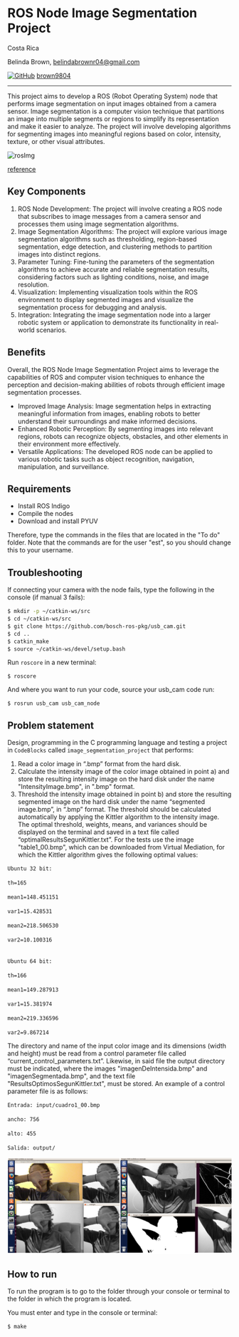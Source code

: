 # ROS Node Image Segmentation Project

Costa Rica

Belinda Brown, belindabrownr04@gmail.com

[![GitHub](https://img.shields.io/badge/--181717?logo=github&logoColor=ffffff)](https://github.com/)
[brown9804](https://github.com/brown9804)

----------

This project aims to develop a ROS (Robot Operating System) node that performs image segmentation on input images obtained from a camera sensor. Image segmentation is a computer vision technique that partitions an image into multiple segments or regions to simplify its representation and make it easier to analyze. The project will involve developing algorithms for segmenting images into meaningful regions based on color, intensity, texture, or other visual attributes.

<img width="700" src="https://intorobotics.com/wp-content/uploads/2023/09/template-for-a-ros-subscriber-in-python.jpg" alt="rosImg"/> 

[reference](https://intorobotics.com/template-for-a-ros-subscriber-in-python/)

## Key Components
1. ROS Node Development: The project will involve creating a ROS node that subscribes to image messages from a camera sensor and processes them using image segmentation algorithms.
2. Image Segmentation Algorithms: The project will explore various image segmentation algorithms such as thresholding, region-based segmentation, edge detection, and clustering methods to partition images into distinct regions.
3. Parameter Tuning: Fine-tuning the parameters of the segmentation algorithms to achieve accurate and reliable segmentation results, considering factors such as lighting conditions, noise, and image resolution.
4. Visualization: Implementing visualization tools within the ROS environment to display segmented images and visualize the segmentation process for debugging and analysis.
5. Integration: Integrating the image segmentation node into a larger robotic system or application to demonstrate its functionality in real-world scenarios.

## Benefits

Overall, the ROS Node Image Segmentation Project aims to leverage the capabilities of ROS and computer vision techniques to enhance the perception and decision-making abilities of robots through efficient image segmentation processes.

- Improved Image Analysis: Image segmentation helps in extracting meaningful information from images, enabling robots to better understand their surroundings and make informed decisions.
- Enhanced Robotic Perception: By segmenting images into relevant regions, robots can recognize objects, obstacles, and other elements in their environment more effectively.
- Versatile Applications: The developed ROS node can be applied to various robotic tasks such as object recognition, navigation, manipulation, and surveillance.


## Requirements

* Install ROS Indigo
* Compile the nodes
* Download and install PYUV

Therefore, type the commands in the files that are located in the "To do" folder. Note that the commands are for the user "est", so you should change this to your username.

## Troubleshooting

If connecting your camera with the node fails, type the following in the console (if manual 3 fails):

```bash
$ mkdir -p ~/catkin-ws/src
$ cd ~/catkin-ws/src
$ git clone https://github.com/bosch-ros-pkg/usb_cam.git
$ cd ..
$ catkin_make
$ source ~/catkin-ws/devel/setup.bash
```

Run `roscore` in a new terminal:

```
$ roscore
```

And where you want to run your code, source your usb_cam code run:

```
$ rosrun usb_cam usb_cam_node
```

## Problem statement 

Design, programming in the C programming language and testing a project in `CodeBlocks` called `image_segmentation_project` that performs:

1. Read a color image in “.bmp” format from the hard disk.
2. Calculate the intensity image of the color image obtained in point a) and store the resulting intensity image on the hard disk under the name "IntensityImage.bmp", in ".bmp" format.
3.  Threshold the intensity image obtained in point b) and store the resulting segmented image on the hard disk under the name “segmented image.bmp”, in “.bmp” format. The threshold should be calculated automatically by applying the Kittler algorithm to the intensity image. The optimal threshold, weights, means, and variances should be displayed on the terminal and saved in a text file called “optimalResultsSegunKittler.txt”. For the tests use the image "table1_00.bmp", which can be downloaded from Virtual Mediation, for which the Kittler algorithm gives the following optimal values:


```
Ubuntu 32 bit:

th=165

mean1=148.451151

var1=15.428531

mean2=218.506530

var2=10.100316


Ubuntu 64 bit:

th=166

mean1=149.287913 

var1=15.381974 

mean2=219.336596 

var2=9.867214
```

The directory and name of the input color image and its dimensions (width and height) must be read from a control parameter file called “current_control_parameters.txt”. Likewise, in said file the output directory must be indicated, where the images "imagenDeIntensida.bmp" and "imagenSegmentada.bmp", and the text file "ResultsOptimosSegunKittler.txt", must be stored. An example of a control parameter file is as follows:


```
Entrada: input/cuadro1_00.bmp 

ancho: 756

alto: 455

Salida: output/
```

![](https://github.com/brown9804/Image_Segmentation_Project/blob/master/docs/img/output_img_seg_project_def.png)

## How to run

To run the program is to go to the folder through your console or terminal to the folder in which the program is located.

You must enter and type in the console or terminal:

```
$ make
```
